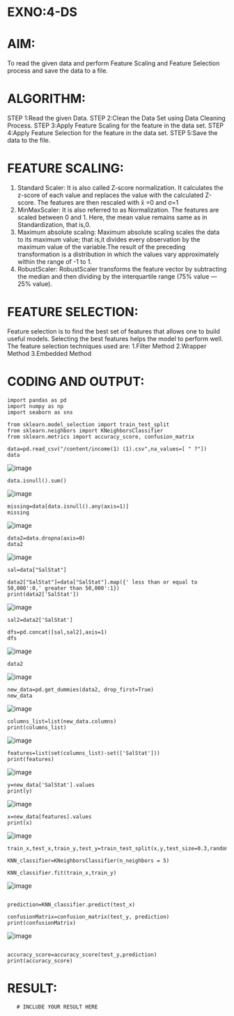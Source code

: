 # EXNO:4-DS
# AIM:
To read the given data and perform Feature Scaling and Feature Selection process and save the
data to a file.

# ALGORITHM:
STEP 1:Read the given Data.
STEP 2:Clean the Data Set using Data Cleaning Process.
STEP 3:Apply Feature Scaling for the feature in the data set.
STEP 4:Apply Feature Selection for the feature in the data set.
STEP 5:Save the data to the file.

# FEATURE SCALING:
1. Standard Scaler: It is also called Z-score normalization. It calculates the z-score of each value and replaces the value with the calculated Z-score. The features are then rescaled with x̄ =0 and σ=1
2. MinMaxScaler: It is also referred to as Normalization. The features are scaled between 0 and 1. Here, the mean value remains same as in Standardization, that is,0.
3. Maximum absolute scaling: Maximum absolute scaling scales the data to its maximum value; that is,it divides every observation by the maximum value of the variable.The result of the preceding transformation is a distribution in which the values vary approximately within the range of -1 to 1.
4. RobustScaler: RobustScaler transforms the feature vector by subtracting the median and then dividing by the interquartile range (75% value — 25% value).

# FEATURE SELECTION:
Feature selection is to find the best set of features that allows one to build useful models. Selecting the best features helps the model to perform well.
The feature selection techniques used are:
1.Filter Method
2.Wrapper Method
3.Embedded Method

# CODING AND OUTPUT:
```
import pandas as pd
import numpy as np
import seaborn as sns

from sklearn.model_selection import train_test_split
from sklearn.neighbors import KNeighborsClassifier
from sklearn.metrics import accuracy_score, confusion_matrix

data=pd.read_csv("/content/income(1) (1).csv",na_values=[ " ?"])
data
```
![image](https://github.com/Vanitha-SM/EXNO-4-DS/assets/119557985/c0be1560-2e7d-46ff-a497-aef29aa8a80e)

```
data.isnull().sum()
```
![image](https://github.com/Vanitha-SM/EXNO-4-DS/assets/119557985/b6615fa6-bca0-439e-93d9-e9bac897a698)
```
missing=data[data.isnull().any(axis=1)]
missing
```
![image](https://github.com/Vanitha-SM/EXNO-4-DS/assets/119557985/21a5fac7-9da9-4b74-8d55-f48d3947ef3b)
```
data2=data.dropna(axis=0)
data2
```
![image](https://github.com/Vanitha-SM/EXNO-4-DS/assets/119557985/e4be12ce-a8b7-495c-ac98-88439c6b1614)
```
sal=data["SalStat"]

data2["SalStat"]=data["SalStat"].map({' less than or equal to 50,000':0,' greater than 50,000':1})
print(data2['SalStat'])
```
![image](https://github.com/Vanitha-SM/EXNO-4-DS/assets/119557985/6ed747a8-5ccd-47f4-8677-2e59b8aa450a)
```
sal2=data2['SalStat']

dfs=pd.concat([sal,sal2],axis=1)
dfs
```
![image](https://github.com/Vanitha-SM/EXNO-4-DS/assets/119557985/4817bd9c-ebf6-4850-873f-d3b4ec85b57a)

```
data2
```
![image](https://github.com/Vanitha-SM/EXNO-4-DS/assets/119557985/fbf36cc7-93d2-47de-b665-8ec09b3cd540)
```
new_data=pd.get_dummies(data2, drop_first=True)
new_data
```
![image](https://github.com/Vanitha-SM/EXNO-4-DS/assets/119557985/70618804-02ea-4244-971e-c0c2d35aba7f)
```
columns_list=list(new_data.columns)
print(columns_list)
```
![image](https://github.com/Vanitha-SM/EXNO-4-DS/assets/119557985/ed5ee91b-8bf1-4e8c-a8cf-3d9d96a5589d)
```
features=list(set(columns_list)-set(['SalStat']))
print(features)
```
![image](https://github.com/Vanitha-SM/EXNO-4-DS/assets/119557985/5ddd2e17-6819-4f8b-acba-90cf4897797a)
```
y=new_data['SalStat'].values
print(y)
```
![image](https://github.com/Vanitha-SM/EXNO-4-DS/assets/119557985/ba4ffd91-efc5-4987-8486-49b620e17f41)
```
x=new_data[features].values
print(x)
```
![image](https://github.com/Vanitha-SM/EXNO-4-DS/assets/119557985/e0f0561b-97cf-4176-bbb5-19614b52c408)
```
train_x,test_x,train_y,test_y=train_test_split(x,y,test_size=0.3,random_state=0)

KNN_classifier=KNeighborsClassifier(n_neighbors = 5)

KNN_classifier.fit(train_x,train_y)
```
![image](https://github.com/Vanitha-SM/EXNO-4-DS/assets/119557985/b9d1634e-87a4-42f6-89f9-2d05628018c5)
```

prediction=KNN_classifier.predict(test_x)

confusionMatrix=confusion_matrix(test_y, prediction)
print(confusionMatrix)
```
![image](https://github.com/Vanitha-SM/EXNO-4-DS/assets/119557985/3f22074f-9d4d-4758-962c-57f12b70146b)
```

accuracy_score=accuracy_score(test_y,prediction)
print(accuracy_score)
```

# RESULT:
       # INCLUDE YOUR RESULT HERE
